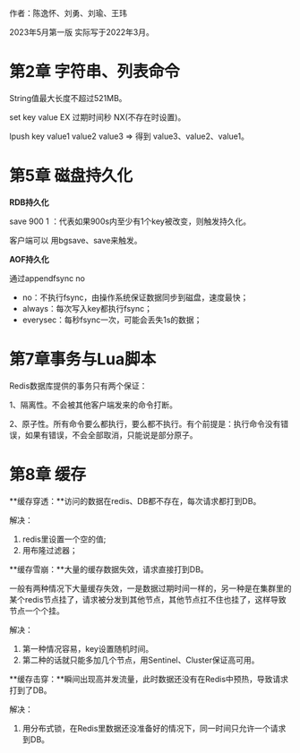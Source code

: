 作者：陈逸怀、刘勇、刘瑜、王玮

2023年5月第一版  实际写于2022年3月。



# 第2章 字符串、列表命令

String值最大长度不超过521MB。

set key value EX 过期时间秒 NX(不存在时设置)。

lpush key value1 value2 value3  => 得到 value3、value2、value1。



# 第5章 磁盘持久化

**RDB持久化**

save 900 1 ：代表如果900s内至少有1个key被改变，则触发持久化。

客户端可以 用bgsave、save来触发。



**AOF持久化**

通过appendfsync no

* no：不执行fsync，由操作系统保证数据同步到磁盘，速度最快；
* always：每次写入key都执行fsync；
* everysec：每秒fsync一次，可能会丢失1s的数据；



# 第7章事务与Lua脚本

Redis数据库提供的事务只有两个保证：

1、隔离性。不会被其他客户端发来的命令打断。

2、原子性。所有命令要么都执行，要么都不执行。有个前提是：执行命令没有错误，如果有错误，不会全部取消，只能说是部分原子。



# 第8章 缓存

**缓存穿透：**访问的数据在redis、DB都不存在，每次请求都打到DB。

解决：

1. redis里设置一个空的值;
2. 用布隆过滤器；



**缓存雪崩：**大量的缓存数据失效，请求直接打到DB。

一般有两种情况下大量缓存失效，一是数据过期时间一样的，另一种是在集群里的某个redis节点挂了，请求被分发到其他节点，其他节点扛不住也挂了，这样导致节点一个个挂。

解决：

1. 第一种情况容易，key设置随机时间。
2. 第二种的话就只能多加几个节点，用Sentinel、Cluster保证高可用。



**缓存击穿：**瞬间出现高并发流量，此时数据还没有在Redis中预热，导致请求打到了DB。

解决：

1. 用分布式锁，在Redis里数据还没准备好的情况下，同一时间只允许一个请求到DB。

